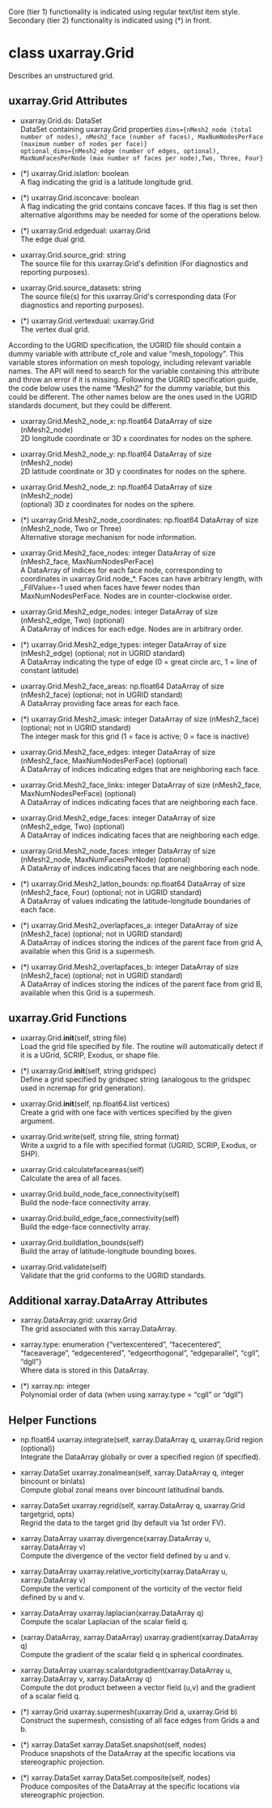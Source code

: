 Core (tier 1) functionality is indicated using regular text/list
item style. \
Secondary (tier 2) functionality is indicated using (*) in front.

# class uxarray.Grid
Describes an unstructured grid.

## uxarray.Grid Attributes

- uxarray.Grid.ds: DataSet\
  DataSet containing uxarray.Grid properties
  `dims={nMesh2_node (total number of nodes),
  nMesh2_face (number of faces),
  MaxNumNodesPerFace (maximum number of nodes per face)}` \
  `optional_dims={nMesh2_edge (number of edges, optional),
  MaxNumFacesPerNode (max number of faces per node),Two, Three, Four}`


- (*) uxarray.Grid.islatlon: boolean \
  A flag indicating the grid is a latitude longitude grid.


- (*) uxarray.Grid.isconcave: boolean \
  A flag indicating the grid contains concave faces.  If
  this flag is set then alternative algorithms may be needed
  for some of the operations below.


- (*) uxarray.Grid.edgedual: uxarray.Grid \
  The edge dual grid.


- uxarray.Grid.source_grid: string \
  The source file for this uxarray.Grid's definition (For
  diagnostics and reporting purposes).


- uxarray.Grid.source_datasets: string \
  The source file(s) for this uxarray.Grid's corresponding
  data (For diagnostics and reporting purposes).


- (*) uxarray.Grid.vertexdual: uxarray.Grid \
  The vertex dual grid.


According to the UGRID specification, the UGRID file should
contain a dummy variable with attribute cf_role and value
“mesh_topology”.  This variable stores information on mesh
topology, including relevant variable names.  The API will
need to search for the variable containing this attribute
and throw an error if it is missing.  Following the UGRID
specification guide, the code below uses the name “Mesh2”
for the dummy variable, but this could be different. The
other names below are the ones used in the UGRID standards
document, but they could be different.


- uxarray.Grid.Mesh2_node_x: np.float64 DataArray of size (nMesh2_node) \
  2D longitude coordinate or 3D x coordinates for nodes on the sphere.


- uxarray.Grid.Mesh2_node_y: np.float64 DataArray of size (nMesh2_node) \
  2D latitude coordinate or 3D y coordinates for nodes on the sphere.


- uxarray.Grid.Mesh2_node_z: np.float64 DataArray of size (nMesh2_node) \
  (optional)
  3D z coordinates for nodes on the sphere.


- (*) uxarray.Grid.Mesh2_node_coordinates: np.float64 DataArray of size
  (nMesh2_node, Two or Three) \
  Alternative storage mechanism for node information.


- uxarray.Grid.Mesh2_face_nodes: integer DataArray of size
  (nMesh2_face, MaxNumNodesPerFace) \
  A DataArray of indices for each face node, corresponding to coordinates
  in uxarray.Grid.node_*.  Faces can have arbitrary length, with
  _FillValue=-1 used when faces have fewer nodes than MaxNumNodesPerFace.
  Nodes are in counter-clockwise order.


- uxarray.Grid.Mesh2_edge_nodes: integer DataArray of size (nMesh2_edge, Two)
  (optional) \
  A DataArray of indices for each edge.  Nodes are in arbitrary order.


- (*) uxarray.Grid.Mesh2_edge_types: integer DataArray of size (nMesh2_edge)
  (optional; not in UGRID standard) \
  A DataArray indicating the type of edge (0 = great circle arc, 1 = line of
  constant latitude)


- uxarray.Grid.Mesh2_face_areas: np.float64 DataArray of size (nMesh2_face)
  (optional; not in UGRID standard) \
  A DataArray providing face areas for each face.


- (*) uxarray.Grid.Mesh2_imask: integer DataArray of size (nMesh2_face)
  (optional; not in UGRID standard) \
  The integer mask for this grid (1 = face is active; 0 = face is inactive)


- uxarray.Grid.Mesh2_face_edges: integer DataArray of size (nMesh2_face,
  MaxNumNodesPerFace) (optional) \
  A DataArray of indices indicating edges that are neighboring each face.


- uxarray.Grid.Mesh2_face_links: integer DataArray of size (nMesh2_face,
  MaxNumNodesPerFace) (optional) \
  A DataArray of indices indicating faces that are neighboring each face.


- uxarray.Grid.Mesh2_edge_faces: integer DataArray of size (nMesh2_edge,
  Two) (optional) \
  A DataArray of indices indicating faces that are neighboring each edge.


- uxarray.Grid.Mesh2_node_faces: integer DataArray of size (nMesh2_node,
  MaxNumFacesPerNode) (optional) \
  A DataArray of indices indicating faces that are neighboring each node.


- (*) uxarray.Grid.Mesh2_latlon_bounds: np.float64 DataArray of size
  (nMesh2_face, Four) (optional; not in UGRID standard) \
  A DataArray of values indicating the latitude-longitude boundaries of
  each face.


- (*) uxarray.Grid.Mesh2_overlapfaces_a: integer DataArray of size
  (nMesh2_face) (optional; not in UGRID standard) \
  A DataArray of indices storing the indices of the parent face from
  grid A, available when this Grid is a supermesh.


- (*) uxarray.Grid.Mesh2_overlapfaces_b: integer DataArray of size
  (nMesh2_face) (optional; not in UGRID standard) \
  A DataArray of indices storing the indices of the parent face from
  grid B, available when this Grid is a supermesh.


## uxarray.Grid  Functions

- uxarray.Grid.__init__(self, string file) \
  Load the grid file specified by file.  The routine will automatically
  detect if it is a UGrid, SCRIP, Exodus, or shape file.


- (*) uxarray.Grid.__init__(self, string gridspec) \
  Define a grid specified by gridspec string (analogous to the gridspec
  used in ncremap for grid generation).


- uxarray.Grid.__init__(self, np.float64.list vertices) \
  Create a grid with one face with vertices specified by the given argument.


- uxarray.Grid.write(self, string file, string format) \
  Write a uxgrid to a file with specified format (UGRID, SCRIP, Exodus,
  or SHP).


- uxarray.Grid.calculatefaceareas(self) \
  Calculate the area of all faces.


- uxarray.Grid.build_node_face_connectivity(self) \
  Build the node-face connectivity array.


- uxarray.Grid.build_edge_face_connectivity(self) \
  Build the edge-face connectivity array.


- uxarray.Grid.buildlatlon_bounds(self) \
  Build the array of latitude-longitude bounding boxes.


- uxarray.Grid.validate(self) \
  Validate that the grid conforms to the UGRID standards.


## Additional xarray.DataArray Attributes

- xarray.DataArray.grid: uxarray.Grid \
  The grid associated with this xarray.DataArray.


- xarray.type: enumeration {“vertexcentered”, “facecentered”,
  “faceaverage”, “edgecentered”, “edgeorthogonal”, “edgeparallel”,
  “cgll”, “dgll”} \
  Where data is stored in this DataArray.


- (*) xarray.np: integer \
  Polynomial order of data (when using xarray.type = “cgll” or “dgll”)


## Helper Functions

- np.float64 uxarray.integrate(self, xarray.DataArray q,
  uxarray.Grid region (optional)) \
  Integrate the DataArray globally or over a specified region
  (if specified).


- xarray.DataSet uxarray.zonalmean(self, xarray.DataArray q,
  integer bincount or binlats) \
  Compute global zonal means over bincount latitudinal bands.


- xarray.DataSet uxarray.regrid(self, xarray.DataArray q,
  uxarray.Grid targetgrid, opts) \
  Regrid the data to the target grid (by default via 1st order FV).


- xarray.DataArray uxarray.divergence(xarray.DataArray u,
  xarray.DataArray v) \
  Compute the divergence of the vector field defined by u and v.


- xarray.DataArray uxarray.relative_vorticity(xarray.DataArray u,
  xarray.DataArray v) \
  Compute the vertical component of the vorticity of the vector field defined by u and v.


- xarray.DataArray uxarray.laplacian(xarray.DataArray q) \
  Compute the scalar Laplacian of the scalar field q.


- (xarray.DataArray, xarray.DataArray) uxarray.gradient(xarray.DataArray q) \
  Compute the gradient of the scalar field q in spherical coordinates.


- xarray.DataArray uxarray.scalardotgradient(xarray.DataArray u,
  xarray.DataArray v, xarray.DataArray q) \
  Compute the dot product between a vector field (u,v) and the gradient of a scalar field q.


- (*) xarray.Grid uxarray.supermesh(uxarray.Grid a, uxarray.Grid b) \
  Construct the supermesh, consisting of all face edges from Grids a and b.


- (*) xarray.DataSet xarray.DataSet.snapshot(self, nodes) \
  Produce snapshots of the DataArray at the specific locations via stereographic projection.


- (*) xarray.DataSet xarray.DataSet.composite(self, nodes) \
  Produce composites of the DataArray at the specific locations via stereographic projection.
